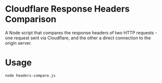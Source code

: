 # Cloudflare Response Headers Comparison

A Node script that compares the response headers of two HTTP requests - one request sent via Cloudflare, and the other a direct connection to the origin server.

# Usage

    node headers-compare.js
